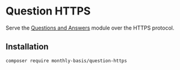 # Question HTTPS

Serve the [Questions and Answers](https://www.github.com/monthly-basis/question) module over the HTTPS protocol.

## Installation

    composer require monthly-basis/question-https
